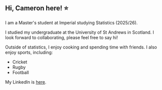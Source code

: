 ## Hi, Cameron here! :star:

I am a Master's student at Imperial studying Statistics (2025/26).

I studied my undergraduate at the University of St Andrews in Scotland. I look forward to collaborating, please feel free to say hi!

Outside of statistics, I enjoy cooking and spending time with friends.
I also enjoy sports, including:
- Cricket
- Rugby
- Football

My LinkedIn is [here](linkedin.com/in/cameron-keatinge-178b65316).
